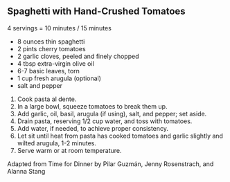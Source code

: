 ## Spaghetti with Hand-Crushed Tomatoes

4 servings = 10 minutes / 15 minutes

* 8 ounces thin spaghetti
* 2 pints cherry tomatoes
* 2 garlic cloves, peeled and finely chopped
* 4 tbsp extra-virgin olive oil
* 6-7 basic leaves, torn
* 1 cup fresh arugula (optional)
* salt and pepper

1. Cook pasta al dente.
2. In a large bowl, squeeze tomatoes to break them up.
3. Add garlic, oil, basil, arugula (if using), salt, and pepper; set aside.
4. Drain pasta, reserving 1/2 cup water, and toss with tomatoes.
5. Add water, if needed, to achieve proper consistency.
6. Let sit until heat from pasta has cooked tomatoes and garlic slightly and wilted arugula, 1-2 minutes.
7. Serve warm or at room temperature.

Adapted from Time for Dinner by Pilar Guzmán, Jenny Rosenstrach, and Alanna Stang

